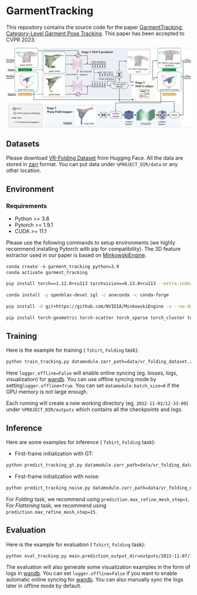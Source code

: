 # GarmentTracking

This repository contains the source code for the paper [GarmentTracking: Category-Level Garment Pose Tracking](https://garment-tracking.robotflow.ai/). This paper has been accepted to CVPR 2023.

![network](assets/network.png)

## Datasets

Please download [VR-Folding Dataset](https://huggingface.co/datasets/robotflow/garment-tracking) from Hugging Face. All the data are stored in [zarr](https://zarr.readthedocs.io/en/stable/) format. You can put data under `%PROJECT_DIR/data` or any other location.

## Environment

### Requirements

- Python >= 3.8
- Pytorch >= 1.9.1
- CUDA >= 11.1

Please use the following commands to setup environments (we highly recommend installing Pytorch with pip for compatibility). The 3D feature extractor used in our paper is based on [MinkowskiEngine](https://github.com/NVIDIA/MinkowskiEngine).

```
conda create -n garment_tracking python=3.9
conda activate garment_tracking
```

```bash
pip install torch==1.12.0+cu113 torchvision==0.13.0+cu113 --extra-index-url https://download.pytorch.org/whl/cu113
```
```bash
conda install -y openblas-devel igl -c anaconda -c conda-forge
```

```bash
pip install -U git+https://github.com/NVIDIA/MinkowskiEngine -v --no-deps --install-option="--blas_include_dirs=${CONDA_PREFIX}/include" --install-option="--blas=openblas"
```
```bash
pip install torch-geometric torch-scatter torch_sparse torch_cluster torchmetrics==0.5.1 open3d pandas wandb pytorch-lightning==1.4.9 hydra-core scipy==1.7.0 scikit-image matplotlib zarr numcodecs tqdm dask numba
```



## Training

Here is the example for training ( `Tshirt`, `Folding` task):

```bash
python train_tracking.py datamodule.zarr_path=data/vr_folding_dataset.zarr/Tshirt logger.offline=False  logger.name=Tshirt-folding-tracking
```

Here `logger.offline=False` will enable online syncing (eg. losses, logs, visualization) for [wandb](wandb.ai). You can use offline syncing mode by setting`logger.offline=True`. You can set `datamodule.batch_size=8` if the GPU memory is not large enough.

Each running will create a new working directory (eg. `2022-11-03/12-33-00`) under `%PROJECT_DIR/outputs` which contains all the checkpoints and logs.

## Inference

Here are some examples for inference ( `Tshirt`, `Folding` task):

- First-frame initialization with GT:

```bash
python predict_tracking_gt.py datamodule.zarr_path=data/vr_folding_dataset.zarr/Tshirt prediction.max_refine_mesh_step=0 main.checkpoint_path=outputs/2022-11-03/12-33-00/checkpoints/last.ckpt logger.name=Tshirt-folding-tracking_test-gt
```

- First-frame initialization with noise:

```bash
python predict_tracking_noise.py datamodule.zarr_path=data/vr_folding_dataset.zarr/Tshirt prediction.max_refine_mesh_step=1 main.checkpoint_path=outputs/2022-11-03/12-33-00/checkpoints/last.ckpt  logger.name=Tshirt-folding-tracking_test-noise
```

For *Folding* task, we recommend using `prediction.max_refine_mesh_step=1`. For *Flattening* task, we recommend using `prediction.max_refine_mesh_step=15`.

## Evaluation

Here is the example for evaluation ( `Tshirt`, `Folding` task):

```bash
python eval_tracking.py main.prediction_output_dir=outputs/2022-11-07/14-48-52  logger.name=Tshirt-folding-tracking-base10_test-gt
```

The evaluation will also generate some visualization examples in the form of logs in [wandb](wandb.ai). You can set `logger.offline=False` if you want to enable automatic online syncing for [wandb](wandb.ai). You can also manually sync the logs later in offline mode by default.
